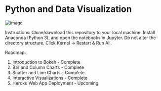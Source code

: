 # Python and Data Visualization

![image](https://user-images.githubusercontent.com/4008778/84719580-961d1200-af30-11ea-8289-3e31808cdf4c.PNG)

Instructions: Clone/download this repository to your local machine. Install Anaconda (Python 3), and open the notebooks in Jupyter. Do not alter the directory structure. Click Kernel -> Restart & Run All.

Roadmap:
1. Introduction to Bokeh - Complete
2. Bar and Column Charts - Complete
3. Scatter and Line Charts - Complete
4. Interactive Visualizations - Complete
5. Heroku Web App Deployment - Upcoming
